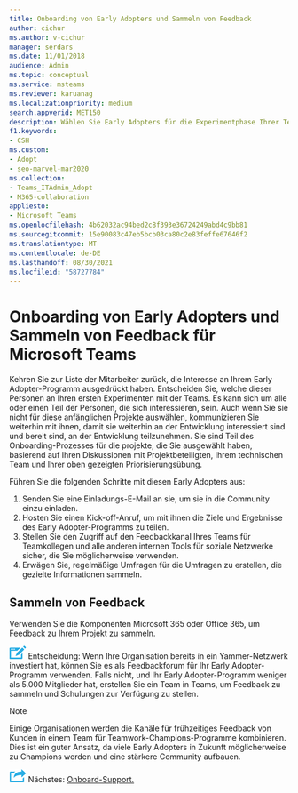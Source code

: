 ```yaml
---
title: Onboarding von Early Adopters und Sammeln von Feedback
author: cichur
ms.author: v-cichur
manager: serdars
ms.date: 11/01/2018
audience: Admin
ms.topic: conceptual
ms.service: msteams
ms.reviewer: karuanag
ms.localizationpriority: medium
search.appverid: MET150
description: Wählen Sie Early Adopters für die Experimentphase Ihrer Teams aus, und sammeln Sie dann Feedback für Ihr Projekt.
f1.keywords:
- CSH
ms.custom:
- Adopt
- seo-marvel-mar2020
ms.collection:
- Teams_ITAdmin_Adopt
- M365-collaboration
appliesto:
- Microsoft Teams
ms.openlocfilehash: 4b62032ac94bed2c8f393e36724249abd4c9bb81
ms.sourcegitcommit: 15e90083c47eb5bcb03ca80c2e83feffe67646f2
ms.translationtype: MT
ms.contentlocale: de-DE
ms.lasthandoff: 08/30/2021
ms.locfileid: "58727784"
---
```

# <a name="onboard-early-adopters-and-gather-feedback-for-microsoft-teams"></a>Onboarding von Early Adopters und Sammeln von Feedback für Microsoft Teams

Kehren Sie zur Liste der Mitarbeiter zurück, die Interesse an Ihrem Early Adopter-Programm ausgedrückt haben. Entscheiden Sie, welche dieser Personen an Ihren ersten Experimenten mit der Teams. Es kann sich um alle oder einen Teil der Personen, die sich interessieren, sein. Auch wenn Sie sie nicht für diese anfänglichen Projekte auswählen, kommunizieren Sie weiterhin mit ihnen, damit sie weiterhin an der Entwicklung interessiert sind und bereit sind, an der Entwicklung teilzunehmen. Sie sind Teil des Onboarding-Prozesses für die projekte, die Sie ausgewählt haben, basierend auf Ihren Diskussionen mit Projektbeteiligten, Ihrem technischen Team und Ihrer oben gezeigten Priorisierungsübung. 

Führen Sie die folgenden Schritte mit diesen Early Adopters aus:

1. Senden Sie eine Einladungs-E-Mail an sie, um sie in die Community einzu einladen.
2. Hosten Sie einen Kick-off-Anruf, um mit ihnen die Ziele und Ergebnisse des Early Adopter-Programms zu teilen.
3. Stellen Sie den Zugriff auf den Feedbackkanal Ihres Teams für Teamkollegen und alle anderen internen Tools für soziale Netzwerke sicher, die Sie möglicherweise verwenden. 
4. Erwägen Sie, regelmäßige Umfragen für die Umfragen zu erstellen, die gezielte Informationen sammeln.

## <a name="gather-feedback"></a>Sammeln von Feedback

Verwenden Sie die Komponenten Microsoft 365 oder Office 365, um Feedback zu Ihrem Projekt zu sammeln.
  
![Ein Symbol, das einen Entscheidungspunkt darstellt.](media/teams-adoption-decision-icon.png) Entscheidung: Wenn Ihre Organisation bereits in ein Yammer-Netzwerk investiert hat, können Sie es als Feedbackforum für Ihr Early Adopter-Programm verwenden. Falls nicht, und Ihr Early Adopter-Programm weniger als 5.000 Mitglieder hat, erstellen Sie ein Team in Teams, um Feedback zu sammeln und Schulungen zur Verfügung zu stellen.
  
> [!Note]
> Einige Organisationen werden die Kanäle für frühzeitiges Feedback von Kunden in einem Team für Teamwork-Champions-Programme kombinieren. Dies ist ein guter Ansatz, da viele Early Adopters in Zukunft möglicherweise zu Champions werden und eine stärkere Community aufbauen. 


![Ein Symbol, das den nächsten Schritt darstellt.](media/teams-adoption-next-icon.png) Nächstes: [Onboard-Support.](teams-adoption-onboard-support.md)
